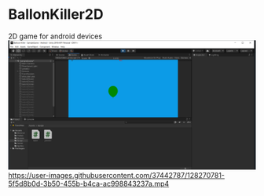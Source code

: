 



# BallonKiller2D
2D game for android devices
![Alt Text](https://github.com/ramazantoy/BallonKiller2D/blob/main/Ballon%20Killer.png)
https://user-images.githubusercontent.com/37442787/128270781-5f5d8b0d-3b50-455b-b4ca-ac998843237a.mp4
